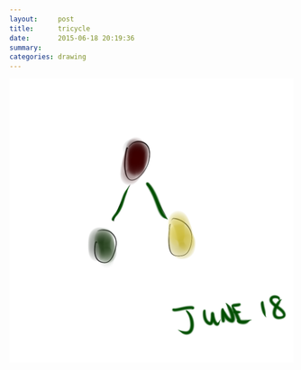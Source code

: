 ```yaml
---
layout:     post
title:      tricycle
date:       2015-06-18 20:19:36
summary:    
categories: drawing
---
```

![tricycle](/images/diary/tricycle.png "roll. roll. roll.")